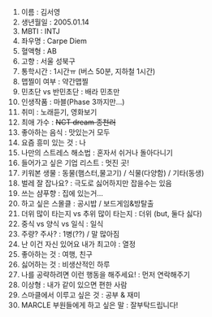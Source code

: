 1. 이름 : 김서영
2. 생년월일 : 2005.01.14
3. MBTI : INTJ
4. 좌우명 : Carpe Diem
5. 혈액형 : AB
6. 고향 : 서울 성북구
7. 통학시간 : 1시간ㅠ (버스 50분, 지하철 1시간)
8. 맵찔이 여부 : 약간맵찔
9. 민초단 vs 반민초단 : 배라 민초만
10. 인생작품 : 마블(Phase 3까지만...)
11. 취미 : 노래듣기, 영화보기
12. 최애 가수 : ~~NCT dream 종천러~~
13. 좋아하는 음식 : 맛있는거 모두
14. 요즘 흥미 있는 것 : 나
15. 나만의 스트레스 해소법 : 혼자서 쉬거나 돌아다니기
16. 들어가고 싶은 기업 리스트 : 멋진 곳!
17. 키워본 생물 : 동물(햄스터,물고기) / 식물(다양함) / 기타(동생)
18. 벌레 잘 잡나요? : 극도로 싫어하지만 잡을수는 있음
19. 쓰는 샴푸향 : 집에 있는거...
20. 하고 싶은 스몰클 : 공시밥 / 보드게임&방탈출
21. 더위 많이 타는지 vs 추위 많이 타는지 : 더위 (but, 둘다 싫다)
22. 중식 vs 양식 vs 일식 : 일식
23. 주량? 주사? : 1병(??) / 말 많아짐
24. 난 이건 자신 있어요 내가 최고야 : 열정
25. 좋아하는 것 : 여행, 친구
26. 싫어하는 것 : 비생산적인 하루
27. 나를 공략하려면 이런 행동을 해주세요! : 먼저 연락해주기
28. 이상형 : 내가 같이 있으면 편한 사람
29. 스마클에서 이루고 싶은 것 : 공부 & 재미
30. MARCLE 부원들에게 하고 싶은 말 : 잘부탁드립니다!

